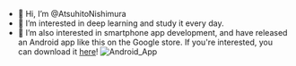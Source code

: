 - 👋 Hi, I’m @AtsuhitoNishimura
- 👀 I’m interested in deep learning and study it every day.
- 🌱 I’m also interested in smartphone app development, and have released an Android app like this on the Google store. If you're interested, you can download it [here](https://play.google.com/store/apps/developer?id=Atsuhito+Nishimura)!
![Android_App](https://user-images.githubusercontent.com/66617189/187903591-8d4d256a-89fb-4dce-99ad-6166d6090d96.png)

<!---
AtsuhitoNishimura/AtsuhitoNishimura is a ✨ special ✨ repository because its `README.md` (this file) appears on your GitHub profile.
You can click the Preview link to take a look at your changes.
--->

